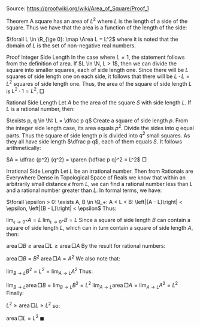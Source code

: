 # 

Source: https://proofwiki.org/wiki/Area_of_Square/Proof_1



Theorem
A square has an area of $L^2$ where $L$ is the length of a side of the square.
Thus we have that the area is a function of the length of the side:

$\forall L \in \R_{\ge 0}: \map \Area L = L^2$
where it is noted that the domain of $L$ is the set of non-negative real numbers.


Proof
Integer Side Length
In the case where $L = 1$, the statement follows from the definition of area.
If $L \in \N, L > 1$, then we can divide the square into smaller squares, each of side length one.
Since there will be $L$ squares of side length one on each side, it follows that there will be $L \cdot L = L^2$ squares of side length one.
Thus, the area of the square of side length $L$ is $L^2 \cdot 1 = L^2$.
$\Box$


Rational Side Length
Let $A$ be the area of the square $S$ with side length $L$.
If $L$ is a rational number, then:

$\exists p, q \in \N: L = \dfrac p q$
Create a square of side length $p$.
From the integer side length case, its area equals $p^2$.
Divide the sides into $q$ equal parts.
Thus the square of side length $p$ is divided into $q^2$ small squares.
As they all have side length $\dfrac p q$, each of them equals $S$.
It follows arithmetically:

$A = \dfrac {p^2} {q^2} = \paren {\dfrac p q}^2 = L^2$
$\Box$


Irrational Side Length
Let $L$ be an irrational number.
Then from Rationals are Everywhere Dense in Topological Space of Reals we know that within an arbitrarily small distance $\epsilon$ from $L$, we can find a rational number less than $L$ and a rational number greater than $L$.
In formal terms, we have:

$\forall \epsilon > 0: \exists A, B \in \Q_+: A < L < B: \left|{A - L}\right| < \epsilon, \left|{B - L}\right| < \epsilon$
Thus:

$\displaystyle \lim_{\epsilon \to 0^+} A = L$
$\displaystyle \lim_{\epsilon \to 0^+} B = L$
Since a square of side length $B$ can contain a square of side length $L$, which can in turn contain a square of side length $A$, then:

$\operatorname {area} \Box B \ge \operatorname {area} \Box L \ge \operatorname {area}\Box A$
By the result for rational numbers:

$\operatorname {area}\Box B = B^2$
$\operatorname {area}\Box A = A^2$
We also note that:

$\displaystyle \lim_{B \to L} B^2 = L^2 = \lim_{A \to L} A^2$
Thus:

$\displaystyle \lim_{B \to L} \operatorname {area} \Box B = \lim_{B \to L} B^2 = L^2$
$\displaystyle \lim_{A \to L} \operatorname {area} \Box A = \lim_{A \to L} A^2 = L^2$
Finally:

$L^2 \ge \operatorname {area}\Box L \ge L^2$
so:

$\operatorname {area}\Box L = L^2$
$\blacksquare$





